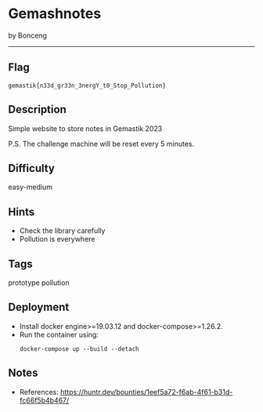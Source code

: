 # Gemashnotes

by Bonceng

---

## Flag

```
gemastik{n33d_gr33n_3nergY_t0_Stop_Pollution}
```

## Description
Simple website to store notes in Gemastik 2023

P.S. The challenge machine will be reset every 5 minutes.

## Difficulty
easy-medium

## Hints
* Check the library carefully
* Pollution is everywhere

## Tags
prototype pollution

## Deployment
- Install docker engine>=19.03.12 and docker-compose>=1.26.2.
- Run the container using:
    ```
    docker-compose up --build --detach
    ```

## Notes
- References: https://huntr.dev/bounties/1eef5a72-f6ab-4f61-b31d-fc66f5b4b467/
